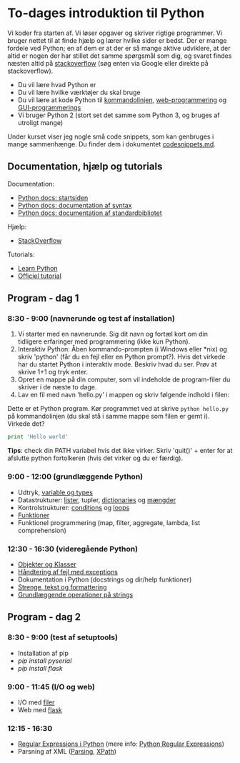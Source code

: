 # To-dages introduktion til Python

Vi koder fra starten af. Vi løser opgaver og skriver rigtige programmer. Vi bruger nettet til at finde hjælp og lærer hvilke sider er bedst. Der er mange fordele ved Python; en af dem er at der er så mange aktive udviklere, at der altid er nogen der har stillet det samme spørgsmål som dig, og svaret findes næsten altid på [stackoverflow](http://stackoverflow.com/) (søg enten via Google eller direkte på stackoverflow).

* Du vil lære hvad Python er
* Du vil lære hvilke værktøjer du skal bruge
* Du vil lære at kode Python til [kommandolinjen](http://stackoverflow.com/questions/1077347/hello-world-in-python), [web-programmering](http://flask.pocoo.org/docs/quickstart/) og [GUI-programmerings](http://effbot.org/tkinterbook/tkinter-hello-tkinter.htm)
* Vi bruger Python 2 (stort set det samme som Python 3, og bruges af utroligt mange)

Under kurset viser jeg nogle små code snippets, som kan genbruges i mange sammenhænge. Du finder dem i dokumentet [codesnippets.md](codesnippets.md).

## Documentation, hjælp og tutorials

Documentation:

* [Python docs: startsiden](https://docs.python.org/2/)
* [Python docs: documentation af syntax](https://docs.python.org/2/reference/index.html)
* [Python docs: documentation af standardbibliotet](https://docs.python.org/2/library/index.html)

Hjælp:

* [StackOverflow](http://stackoverflow.com/)

Tutorials:

* [Learn Python](http://www.learnpython.org/)
* [Officiel tutorial](https://docs.python.org/2/tutorial/)


## Program - dag 1

### 8:30 - 9:00 (navnerunde og test af installation)

1. Vi starter med en navnerunde. Sig dit navn og fortæl kort om din tidligere erfaringer med programmering (ikke kun Python).
2. Interaktiv Python: Åben kommando-prompten (i Windows eller *nix) og skriv 'python' (får du en fejl eller en Python prompt?). Hvis det virkede har du startet Python i interaktiv mode. Beskriv hvad du ser. Prøv at skrive 1+1 og tryk enter.
3. Opret en mappe på din computer, som vil indeholde de program-filer du skriver i de næste to dage.
4. Lav en fil med navn 'hello.py' i mappen og skriv følgende indhold i filen:

Dette er et Python program. Kør programmet ved at skrive `python hello.py` på kommandolinjen (du skal stå i samme mappe som filen er gemt i). Virkede det?

```python
print 'Hello world'
```

**Tips**: check din PATH variabel hvis det ikke virker. Skriv 'quit()' + enter for at afslutte python fortolkeren (hvis det virker og du er færdig).


### 9:00 - 12:00 (grundlæggende Python)

* Udtryk, [variable og types](http://www.learnpython.org/en/Variables_and_Types)
* Datastrukturer: [lister](http://www.learnpython.org/en/Lists), tupler, [dictionaries](http://www.learnpython.org/en/Dictionaries) og [mængder](http://www.learnpython.org/en/Sets)
* Kontrolstrukturer: [conditions](http://www.learnpython.org/en/Conditions) og [loops](http://www.learnpython.org/en/Loops)
* [Funktioner](http://www.learnpython.org/en/Functions)
* Funktionel programmering (map, filter, aggregate, lambda, list comprehension)

### 12:30 - 16:30 (videregående Python)

* [Objekter og Klasser](http://www.learnpython.org/en/Classes_and_Objects)
* [Håndtering af fejl med exceptions](http://www.learnpython.org/en/Exception_Handling)
* Dokumentation i Python (docstrings og dir/help funktioner)
* [Strenge, tekst og formattering](http://www.learnpython.org/en/String_Formatting)
* [Grundlæggende operationer på strings](http://www.learnpython.org/en/Basic_String_Operations)

## Program - dag 2

### 8:30 - 9:00 (test af setuptools)

* Installation af pip
* *pip install pyserial*
* *pip install flask*

### 9:00 - 11:45 (I/O og web)

* I/O med [filer](codesnippets.md)
* Web med [flask](http://flask.pocoo.org/docs/quickstart/)

### 12:15 - 16:30

* [Regular Expressions i Python](https://developers.google.com/edu/python/regular-expressions) (mere info: [Python Regular Expressions](http://www.tutorialspoint.com/python/python_reg_expressions.htm))
* Parsning af XML ([Parsing](https://docs.python.org/2/library/xml.etree.elementtree.html), [XPath](https://docs.python.org/2/library/xml.etree.elementtree.html#elementtree-xpath))

